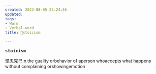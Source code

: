 ```yaml
---
created: 2023-08-05 22:24:56
updated: 
tags: 
- Word
- Verbal-word
title: 🚩stoicism

---
```


<pre><strong>stoicism</strong></pre>
坚忍克己
n.the guality orbehavior of aperson whoaccepts what happens without complaining orshowingemotion